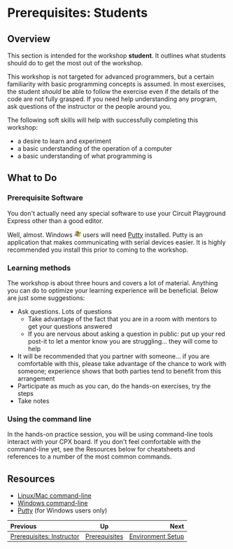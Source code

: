 <!-- begin auto-generated title section -->
# Prerequisites: Students
<!-- end auto-generated section -->


## Overview

This section is intended for the workshop **student**. It outlines what students should do to get the most out of the workshop.

This workshop is not targeted for advanced programmers, but a certain familiarity with basic programming concepts is assumed. In most exercises, the student *should* be able to follow the exercise even if the details of the code are not fully grasped. If you need help understanding any program, ask questions of the instructor or the people around you.

The following soft skills will help with successfully completing this workshop:

* a desire to learn and experiment
* a basic understanding of the operation of a computer
* a basic understanding of what programming is


## What to Do


### Prerequisite Software

You don't actually need any special software to use your Circuit Playground Express other than a good editor.

Well, almost. Windows <img src="./images/icon-windows.jpg" height ="15" alt="windows logo"> users will need [Putty](https://www.chiark.greenend.org.uk/~sgtatham/putty/latest.html) installed. Putty is an application that makes communicating with serial devices easier. It is highly recommended you install this prior to coming to the workshop.


### Learning methods

The workshop is about three hours and covers a lot of material. Anything you can do to optimize your learning experience will be beneficial. Below are just some suggestions:

* Ask questions. Lots of questions
    * Take advantage of the fact that you are in a room with mentors to get your questions answered
    * If you are nervous about asking a question in public: put up your red post-it to let a mentor know you are struggling... they will come to help
* It will be recommended that you partner with someone... if you are comfortable with this, please take advantage of the chance to work with someone; experience shows that both parties tend to benefit from this arrangement
* Participate as much as you can, do the hands-on exercises, try the steps
* Take notes


### Using the command line

In the hands-on practice session, you will be using command-line tools interact with your CPX board. If you don't feel comfortable with the command-line yet, see the Resources below for cheatsheets and references to a number of the most common commands.


## Resources

* [Linux/Mac command-line](https://files.fosswire.com/2007/08/fwunixref.pdf)
* [Windows command-line](http://www.cs.columbia.edu/~sedwards/classes/2017/1102-spring/Command%20Prompt%20Cheatsheet.pdf)
* [Putty](https://www.chiark.greenend.org.uk/~sgtatham/putty/latest.html) (for Windows users only)


<!-- begin auto-generated nav-links section -->
| Previous | Up | Next |
|:---------|:---:|-----:|
| [Prerequisites: Instructor](./prereq_instructor.md) | [Prerequisites](./prereq.md) | [Environment Setup](./setup.md) |
<!-- end auto-generated section -->
